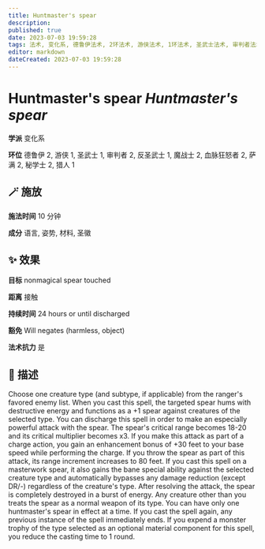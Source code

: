 ```yaml
---
title: Huntmaster's spear
description: 
published: true
date: 2023-07-03 19:59:28
tags: 法术, 变化系, 德鲁伊法术, 2环法术, 游侠法术, 1环法术, 圣武士法术, 审判者法术, 反圣武士法术, 魔战士法术, 血脉狂怒者法术, 萨满法术, 秘学士法术, 猎人法术
editor: markdown
dateCreated: 2023-07-03 19:59:28
---
```


# **Huntmaster's spear** *Huntmaster's spear*

**学派** 变化系 

**环位** 德鲁伊 2, 游侠 1, 圣武士 1, 审判者 2, 反圣武士 1, 魔战士 2, 血脉狂怒者 2, 萨满 2, 秘学士 2, 猎人 1

## 🪄 施放

**施法时间** 10 分钟

**成分** 语言, 姿势, 材料, 圣徽

## ✨ 效果 

**目标** nonmagical spear touched 

**距离** 接触  

**持续时间** 24 hours or until discharged 

**豁免** Will negates (harmless, object)

**法术抗力** 是

## 📖 描述

Choose one creature type (and subtype, if applicable) from the ranger's favored enemy list. When you cast this spell, the targeted spear hums with destructive energy and functions as a +1 spear against creatures of the selected type.  You can discharge this spell in order to make an especially powerful attack with the spear. The spear's critical range becomes 18-20 and its critical multiplier becomes x3. If you make this attack as part of a charge action, you gain an enhancement bonus of +30 feet to your base speed while performing the charge. If you throw the spear as part of this attack, its range increment increases to 80 feet. If you cast this spell on a masterwork spear, it also gains the bane special ability against the selected creature type and automatically bypasses any damage reduction (except DR/-) regardless of the creature's type. After resolving the attack, the spear is completely destroyed in a burst of energy.  Any creature other than you treats the spear as a normal weapon of its type. You can have only one huntmaster's spear in effect at a time. If you cast the spell again, any previous instance of the spell immediately ends. If you expend a monster trophy of the type selected as an optional material component for this spell, you reduce the casting time to 1 round.
    
